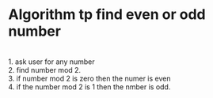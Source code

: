 # Algorithm tp find even or odd number
<br> 1. ask user for any number
<br> 2. find number mod 2.
<br> 3. if number mod 2 is zero then the numer is even
<br> 4. if the number mod 2 is 1 then the nmber is odd.
